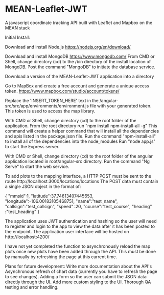 # MEAN-Leaflet-JWT
A javascript coordinate tracking API built with Leaflet and Mapbox on the MEAN stack

Initial Install:

Download and install Node.js
https://nodejs.org/en/download/

Download and install MongoDB
https://www.mongodb.com/
From CMD or Shell, change directory (cd) to the /bin directory of the install location of MongoDB.
Post the command "MongoDB" to initiate the database service.

Download a version of the MEAN-Leaflet-JWT application into a directory

Go to MapBox and create a free account and generate a unique access token.
https://www.mapbox.com/studio/account/tokens/

Replace the 'INSERT_TOKEN_HERE' text in the /angular-src/src/app/environments/environment.js file with your generated token.
This token is used to access the map library.


With CMD or Shell, change directory (cd) to the root folder of the application.
From the root directory run "npm install npm-install-all -g"
This command will create a helper command that will install all the dependencies and apis listed in the package.json file.
Run the command "npm-install-all" to install all of the dependencies into the node_modules
Run "node app.js" to start the Express server.

With CMD or Shell, change directory (cd) to the root folder of the angular application located in root/angular-src directory.
Run the command "Ng Serve" to start the web service.

To add plots to the mapping interface, a HTTP POST must be sent to the route http://localhost:3000/locations/locations
The POST data must contain a single JSON object in the format of:

{
    "mmsid":1,
    "latitude":37.74613407445653,
    "longitude":-106.00183105468751,
    "name":"test_name",
    "callsign":"test_callsign",
    "speed" :20,
    "course":"test_course",
    "heading" :"test_heading"
}

The application uses JWT authentication and hashing so the user will need to register and login to the app to view the data after it has been posted to the endpoint.
The application user interface will be hosted on http://localhost:4200/

I have not yet completed the function to asynchronously reload the map plots once new plots have been added through the API.
This must be done by manually by refreshing the page at this current time.


Plans for future development:
Write more documentation about the API's
Asynchronous refresh of chart data (currently you have to refresh the page to see changes).
Adding a form so the user can submit the JSON data directly through the UI.
Add more custom styling to the UI.
Thorough QA testing and error handling.
